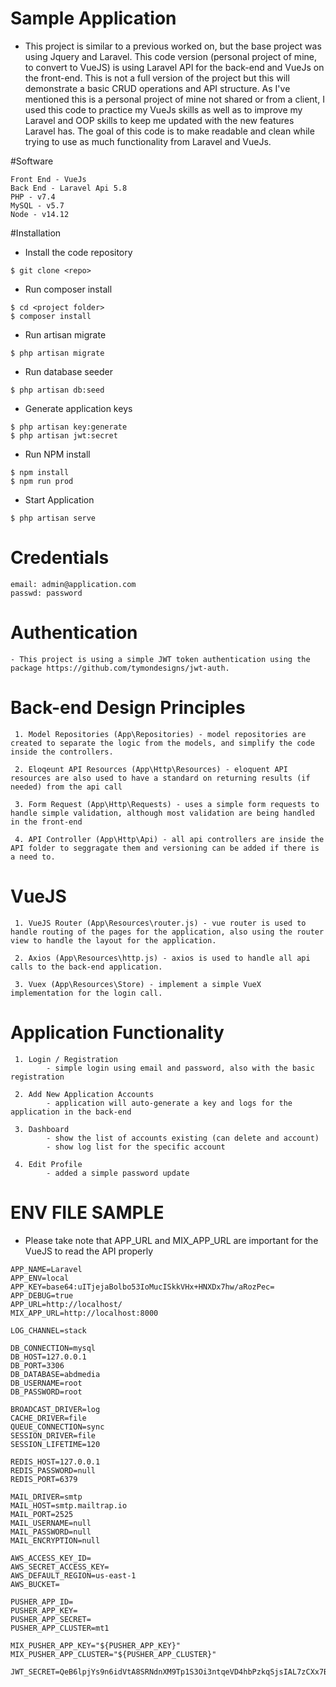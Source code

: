 # Sample Application
- This project is similar to a previous worked on, but the base project was using 
Jquery and Laravel. This code version (personal project of mine, to convert to VueJS) is using Laravel API for the back-end and VueJs on the front-end. This is not a full version of the project 
but this will demonstrate a basic CRUD operations and API structure. As I've mentioned this is a personal project of mine
not shared or from a client, I used this code to practice my VueJs skills as well as to improve my Laravel and OOP skills to keep me updated with the new features Laravel has. The goal of this code is to make readable and clean
while trying to use as much functionality from Laravel and VueJs.

#Software
```
Front End - VueJs
Back End - Laravel Api 5.8
PHP - v7.4
MySQL - v5.7
Node - v14.12
```

#Installation

- Install the code repository
```
$ git clone <repo>
```

- Run composer install
```
$ cd <project folder>
$ composer install
```

- Run artisan migrate
```
$ php artisan migrate
```

- Run database seeder
```
$ php artisan db:seed
```

- Generate application keys
```
$ php artisan key:generate
$ php artisan jwt:secret
```

- Run NPM install
```
$ npm install
$ npm run prod
```

- Start Application
```
$ php artisan serve
```

# Credentials
```
email: admin@application.com
passwd: password
```

# Authentication
```
- This project is using a simple JWT token authentication using the package https://github.com/tymondesigns/jwt-auth.
```

# Back-end Design Principles
```
 1. Model Repositories (App\Repositories) - model repositories are created to separate the logic from the models, and simplify the code inside the controllers.

 2. Eloqeunt API Resources (App\Http\Resources) - eloquent API resources are also used to have a standard on returning results (if needed) from the api call

 3. Form Request (App\Http\Requests) - uses a simple form requests to handle simple validation, although most validation are being handled in the front-end

 4. API Controller (App\Http\Api) - all api controllers are inside the API folder to seggragate them and versioning can be added if there is a need to. 

```

# VueJS
```
 1. VueJS Router (App\Resources\router.js) - vue router is used to handle routing of the pages for the application, also using the router view to handle the layout for the application.

 2. Axios (App\Resources\http.js) - axios is used to handle all api calls to the back-end application.

 3. Vuex (App\Resources\Store) - implement a simple VueX implementation for the login call.
```

# Application Functionality
```
 1. Login / Registration
        - simple login using email and password, also with the basic registration

 2. Add New Application Accounts 
        - application will auto-generate a key and logs for the application in the back-end

 3. Dashboard 
        - show the list of accounts existing (can delete and account)
        - show log list for the specific account

 4. Edit Profile
        - added a simple password update
```

# ENV FILE SAMPLE
- Please take note that APP_URL and MIX_APP_URL are important for the VueJS to read the API properly
```
APP_NAME=Laravel
APP_ENV=local
APP_KEY=base64:uITjejaBolbo53IoMucISkkVHx+HNXDx7hw/aRozPec=
APP_DEBUG=true
APP_URL=http://localhost/
MIX_APP_URL=http://localhost:8000

LOG_CHANNEL=stack

DB_CONNECTION=mysql
DB_HOST=127.0.0.1
DB_PORT=3306
DB_DATABASE=abdmedia
DB_USERNAME=root
DB_PASSWORD=root

BROADCAST_DRIVER=log
CACHE_DRIVER=file
QUEUE_CONNECTION=sync
SESSION_DRIVER=file
SESSION_LIFETIME=120

REDIS_HOST=127.0.0.1
REDIS_PASSWORD=null
REDIS_PORT=6379

MAIL_DRIVER=smtp
MAIL_HOST=smtp.mailtrap.io
MAIL_PORT=2525
MAIL_USERNAME=null
MAIL_PASSWORD=null
MAIL_ENCRYPTION=null

AWS_ACCESS_KEY_ID=
AWS_SECRET_ACCESS_KEY=
AWS_DEFAULT_REGION=us-east-1
AWS_BUCKET=

PUSHER_APP_ID=
PUSHER_APP_KEY=
PUSHER_APP_SECRET=
PUSHER_APP_CLUSTER=mt1

MIX_PUSHER_APP_KEY="${PUSHER_APP_KEY}"
MIX_PUSHER_APP_CLUSTER="${PUSHER_APP_CLUSTER}"

JWT_SECRET=QeB6lpjYs9n6idVtA8SRNdnXM9Tp1S3Oi3ntqeVD4hbPzkqSjsIAL7zCXx7BHiz9

```
